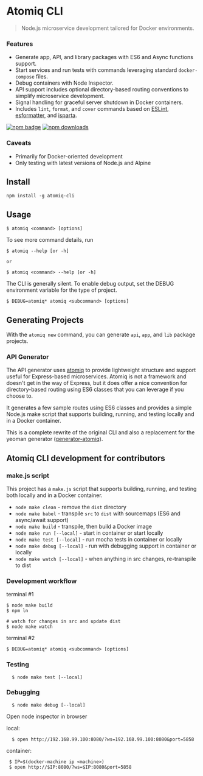 # Atomiq CLI

> Node.js microservice development tailored for Docker environments.

### Features

* Generate app, API, and library packages with ES6 and Async functions support.
* Start services and run tests with commands leveraging standard `docker-compose` files.
* Debug containers with Node Inspector.
* API support includes optional directory-based routing conventions to simplify microservice development.
* Signal handling for graceful server shutdown in Docker containers.
* Includes `lint`, `format`, and `cover` commands based on [ESLint], [esformatter], and [isparta].

[![npm badge][npm-image]][npm-url]
[![npm downloads][downloads-image]][downloads-url]

### Caveats

* Primarily for Docker-oriented development
* Only testing with latest versions of Node.js and Alpine

## Install

    npm install -g atomiq-cli

## Usage

    $ atomiq <command> [options]

To see more command details, run

    $ atomiq --help [or -h]

	or

	$ atomiq <command> --help [or -h]

The CLI is generally silent. To enable debug output, set the DEBUG environment variable for the type of project.

    $ DEBUG=atomiq* atomiq <subcommand> [options]

## Generating Projects

With the `atomiq new` command, you can generate `api`, `app`, and `lib` package projects.

### API Generator

The API generator uses [atomiq]  to provide lightweight structure and support useful for
Express-based microservices. Atomiq is not a framework and doesn't get in
the way of Express, but it does offer a nice convention for
directory-based routing using ES6 classes that you can leverage if you choose to.

It generates a few sample routes using ES6 classes and provides a simple
Node.js make script that supports building, running, and testing
locally and in a Docker container.

This is a complete rewrite of the original CLI and also a replacement for the yeoman generator ([generator-atomiq]).

## Atomiq CLI development for contributors

  ### make.js script

  This project has a `make.js` script that supports building, running, and testing both locally
  and in a Docker container.

   * `node make clean` - remove the `dist` directory
   * `node make babel` - transpile `src` to `dist` with sourcemaps (ES6 and async/await support)
   * `node make build` - transpile, then build a Docker image
   * `node make run [--local]` - start in container or start locally
   * `node make test [--local]` - run mocha tests in container or locally
   * `node make debug [--local]` - run with debugging support in container or locally
   * `node make watch [--local]` - when anything in src changes, re-transpile to dist

  ### Development workflow

  terminal #1

    $ node make build
    $ npm ln

    # watch for changes in src and update dist
    $ node make watch

  terminal #2

    $ DEBUG=atomiq* atomiq <subcommand> [options]

  ### Testing

      $ node make test [--local]

  ### Debugging

      $ node make debug [--local]

  Open node inspector in browser

  local:

      $ open http://192.168.99.100:8080/?ws=192.168.99.100:8080&port=5858

  container:

     $ IP=$(docker-machine ip <machine>)
     $ open http://$IP:8080/?ws=$IP:8080&port=5858


[atomiq]: https://github.com/atomiqio/atomiq
[Babel]: https://babeljs.io
[ESLint]: http://eslint.org/
[esformatter]: https://github.com/millermedeiros/esformatter
[generator-atomiq]: https://github.com/atomiqio/generator-atomiq
[isparta]: https://github.com/douglasduteil/isparta
[Node Inspector]: https://github.com/node-inspector/node-inspector
[npm]: https://www.npmjs.com/
[npm-image]: https://img.shields.io/npm/v/atomiq-cli.svg
[npm-url]: https://npmjs.org/package/atomiq-cli
[downloads-image]: https://img.shields.io/npm/dm/atomiq-cli.svg
[downloads-url]: https://npmjs.org/package/atomiq-cli
[Yeoman]: http://yeoman.io
